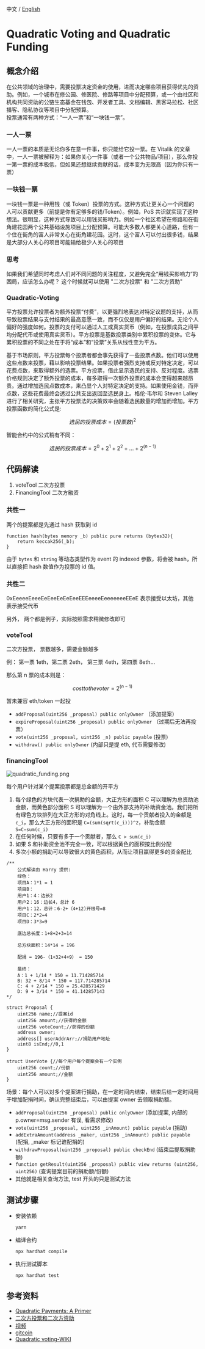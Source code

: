 中文 / [English](./README.md)
# Quadratic Voting and Quadratic Funding

## 概念介绍

在公共领域的治理中，需要投票决定资金的使用，进而决定哪些项目获得优先的资助。例如，一个城市在修公园、修医院、修路等项目中分配预算，或一个由社区和机构共同资助的公链生态基金在钱包、开发者工具、文档编辑、黑客马拉松、社区播客、隐私协议等项目中分配预算。  
投票通常有两种方式：“一人一票”和“一块钱一票”。

### 一人一票

一人一票的本质是无论你多在意一件事，你只能给它投一票。在 Vitalik 的文章中，一人一票被解释为：如果你关心一件事（或者一个公共物品/项目），那么你投一第一票的成本极低，但如果还想继续贡献的话，成本变为无限高（因为你只有一票）

### 一块钱一票

一块钱一票是一种用钱（或 Token）投票的方式。这种方式让更关心一个问题的人可以贡献更多（前提是你有足够多的钱/Token）。例如，PoS 共识就实现了这种想法。很明显，这种方式导致可以用钱买影响力。例如一个社区希望在修路和在街角建花园两个公共基础设施项目上分配预算。可能大多数人都更关心道路，但有一个住在街角的富人非常关心在街角建花园。这时，这个富人可以付出很多钱，结果是大部分人关心的项目可能输给极少人关心的项目

### 思考

如果我们希望同时考虑人们对不同问题的关注程度，又避免完全“用钱买影响力”的困局，应该怎么办呢？ 这个时候就可以使用 "二次方投票" 和 "二次方资助"

### Quadratic-Voting

平方投票允许投票者为额外投票“付费”，以更强烈地表达对特定议题的支持，从而导致投票结果与支付结果的最高意愿一致，而不仅仅是用户偏好的结果。无论个人偏好的强度如何。投票的支付可以通过人工或真实货币（例如，在投票成员之间平均分配代币或使用真实货币）。平方投票是基数投票类别中累积投票的变体。它与累积投票的不同之处在于将“成本”和“投票”关系从线性变为平方。

基于市场原则，平方投票每个投票者都会事先获得了一些投票点数。他们可以使用这些点数来投票，藉以影响投票结果。如果投票者强烈支持或反对特定决定，可以花费点数，来取得额外的选票。平方投票，借此显示选民的支持、反对程度。选票价格规则决定了额外投票的成本，每多取得一次额外投票的成本会变得越来越昂贵。通过增加选民点数成本，来凸显个人对特定决定的支持。如果使用金钱，而非点数，这些花费最终会透过公共支出返回至选民身上。格伦·韦尔和 Steven Lalley 进行了相关研究，主张平方投票法的决策效率会随着选民数量的增加而增加。平方投票函数的简化公式是:

```math
选民的投票成本 = (投票数)^2
```

智能合约中的公式稍有不同：

```math
选民的投票成本 = 2^0 + 2^1 + 2^2 + ... + 2^(n-1)
```

## 代码解读

1. voteTool 二次方投票
2. FinancingTool 二次方融资

### 共性一

两个的提案都是先通过 hash 获取到 id

```solidity
function hash(bytes memory _b) public pure returns (bytes32){
    return keccak256(_b);
}
```

由于 `bytes` 和 `string` 等动态类型作为 event 的 indexed 参数，将会被 hash，所以直接把 hash 数值作为投票的 id 值。

### 共性二

0xEeeeeEeeeEeEeeEeEeEeeEEEeeeeEeeeeeeeEEeE
表示接受以太坊，其他表示接受代币

另外， 两个都是例子，实际按照需求稍微修改即可

### voteTool

二次方投票， 票数越多，需要金额越多

例： 第一票 1eth，第二票 2eth， 第三票 4eth，第四票 8eth...

那么第 n 票的成本则是：

```math
cost to the voter = 2^(n-1)
```

暂未兼容 eth/token 一起投

- `addProposal(uint256 _proposal) public onlyOwner` （添加提案）
- `expireProposal(uint256 _proposal) public onlyOwner` （过期后无法再投票）
- `vote(uint256 _proposal, uint256 _n) public payable` (投票)
- `withdraw() public onlyOwner` (内部只是提 eth, 代币需要修改)

### financingTool

![quadratic_funding.png](https://vitalik.eth.limo/images/qv-files/quadratic_funding.png)

每个用户针对某个提案投票都是总金额的开平方

1. 每个绿色的方块代表一次捐助的金额，大正方形的面积 C 可以理解为总资助池金额，而黄色部分面积 S 可以理解为一个由外部支持的补助资金池。我们把所有绿色方块排列在大正方形的对角线上。这时，每一个贡献者投入的金额是 `c_i`，那么大正方形的面积是 `C=(sum(sqrt(c_i)))^2`，补助金额 `S=C−sum(c_i)`
2. 在任何时候，只要有多于一个贡献者，那么 `C > sum(c_i)`
3. 如果 S 和补助资金池不完全一致，可以根据黄色的面积按比例分配
4. 多次小额的捐助可以导致很大的黄色面积，从而让项目赢得更多的资金配比

```solidity
/**
    公式解读由 Harry 提供:
    绿色：
    项目A：1*1 = 1
    项目B：
    用户1：4：边长2
    用户2：16：边长4，总计 6
    用户1：12，总计：6-2+（4+12)开根号=8
    项目C：2*2=4
    项目D：3*3=9

    底边总长度：1+8+2+3=14

    总方块面积：14*14 = 196

    配捐 = 196-（1+32+4+9） = 150

    最终：
    A：1 + 1/14 * 150 = 11.714285714
    B: 32 + 8/14 * 150 = 117.714285714
    C: 4 + 2/14 * 150 = 25.428571429
    D: 9 + 3/14 * 150 = 41.142857143
*/

struct Proposal {
    uint256 name;//提案id
    uint256 amount;//获得的金额
    uint256 voteCount;//获得的份额
    address owner;
    address[] userAddrArr;//捐助用户地址
    uint8 isEnd;//0,1
}

struct UserVote {//每个用户每个提案会有一个实例
    uint256 count;//份额
    uint256 amount;//金额
}

```

场景：每个人可以对多个提案进行捐助，在一定时间内结束，结束后给一定时间用于增加配捐时间，确认完整结束后，可以由提案 owner 去领取捐助额。

- `addProposal(uint256 _proposal) public onlyOwner` (添加提案, 内部的 p.owner=msg.sender 有误, 看需求修改)
- `vote(uint256 _proposal, uint256 _inAmount) public payable` (捐助)
- `addExtraAmount(address _maker, uint256 _inAmount) public payable` (配捐, _maker 标记谁配捐的)
- `withdrawProposal(uint256 _proposal) public checkEnd` (结束后提取捐助额)
- `function getResult(uint256 _proposal) public view returns (uint256, uint256)` (查询提案目前的捐助额/份额)
- 其他就是相关查询方法,  test 开头的只是测试方法

## 测试步骤

- 安装依赖

  ```sh
  yarn
  ```

- 编译合约

  ```sh
  npx hardhat compile
  ```

- 执行测试脚本

  ```sh
  npx hardhat test
  ```

## 参考资料

- [Quadratic Payments: A Primer](https://vitalik.eth.limo/general/2019/12/07/quadratic.html)
- [二次方投票和二次方资助](https://www.matataki.io/p/6113)
- [视频](https://www.bilibili.com/video/BV1Y5411w77b/)
- [gitcoin](https://gitcoin.co/blog/gitcoin-grants-quadratic-funding-for-the-world/)
- [Quadratic voting-WIKI](https://en.wikipedia.org/wiki/Quadratic_voting)
